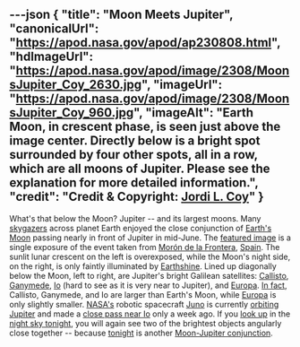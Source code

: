 ---json
{
  "title": "Moon Meets Jupiter",
  "canonicalUrl": "https://apod.nasa.gov/apod/ap230808.html",
  "hdImageUrl": "https://apod.nasa.gov/apod/image/2308/MoonsJupiter_Coy_2630.jpg",
  "imageUrl": "https://apod.nasa.gov/apod/image/2308/MoonsJupiter_Coy_960.jpg",
  "imageAlt": "Earth Moon, in crescent phase, is seen just above the image center. Directly below is a bright spot surrounded by four other spots, all in a row, which are all moons of Jupiter. Please see the explanation for more detailed information.",
  "credit": "**Credit & Copyright:** [Jordi L. Coy](https://www.instagram.com/astrocoy_/)"
}
---

What's that below the Moon? Jupiter -- and its largest moons. Many [skygazers](https://earthsky.org/todays-image/best-photos-moon-and-jupiter-june-2023/) across planet Earth enjoyed the close conjunction of [Earth's Moon](https://apod.nasa.gov/apod/ap220612.html) passing nearly in front of Jupiter in mid-June. The [featured image](https://www.instagram.com/p/Ct_1FUlIP-F/) is a single exposure of the event taken from [Morón de la Frontera](https://youtu.be/mUgmGprvNHw), [Spain](https://en.wikipedia.org/wiki/Spain). The sunlit lunar crescent on the left is overexposed, while the Moon's night side, on the right, is only faintly illuminated by [Earthshine](https://apod.nasa.gov/apod/ap120324.html). Lined up diagonally below the Moon, left to right, are Jupiter's bright Galilean satellites: [Callisto](https://solarsystem.nasa.gov/moons/jupiter-moons/callisto/overview/), [Ganymede](https://solarsystem.nasa.gov/moons/jupiter-moons/ganymede/overview/), [Io](https://solarsystem.nasa.gov/moons/jupiter-moons/io/overview/) (hard to see as it is very near to Jupiter), and [Europa](https://solarsystem.nasa.gov/moons/jupiter-moons/europa/overview/). [In fact](https://www.esa.int/Science_Exploration/Space_Science/Juice), Callisto, Ganymede, and Io are larger than Earth's Moon, while [Europa](https://apod.nasa.gov/apod/ap120524.html) is only slightly smaller. [NASA's](https://www.nasa.gov/) robotic spacecraft [Juno](https://www.nasa.gov/mission_pages/juno/main/index.html) is currently [orbiting Jupiter](https://apod.nasa.gov/apod/ap220828.html) and made a [close pass near Io](https://www.jpl.nasa.gov/news/nasas-juno-is-getting-ever-closer-to-jupiters-moon-io) only a week ago. If you [look up](https://www.warrenphotographic.co.uk/photography/bigs/32253-Tabby-kitten-looking-up-white-background.jpg) in the [night sky tonight](https://solarsystem.nasa.gov/skywatching/whats-up/), you will again see two of the brightest objects angularly close together -- because [tonight](https://in-the-sky.org/news.php?id=20230808_20_100) is another [Moon-Jupiter conjunction](https://apod.nasa.gov/apod/ap190902.html).
